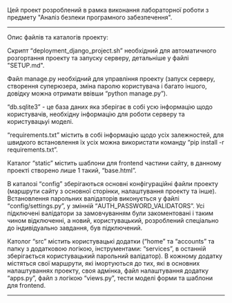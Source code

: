 Цей проект розроблений в рамка виконання лабораторної роботи з предмету "Аналіз безпеки програмного 
забезпечення".

__________________________________________________________________________________________________________________________________

Опис файлів та каталогів проекту:

Скрипт “deployment_django_project.sh” необхідний для автоматичного розгортання проекту та запуску серверу, 
детальніше у файлі "SETUP.md".

Файл manage.py необхідний для управління проекту (запуск серверу, створення суперюзера, зміна паролю 
користувача і багато іншого, довідку можна отримати ввівши “python manage.py”).

“db.sqlite3” - це база даних яка зберігає в собі усю інформацію щодо користувачів, необхідну інформацію для 
роботи серверу та користувацьуі моделі.

“requirements.txt” містить в собі інформацію щодо усіх залежностей, для швидкого встановлення їх усіх можна 
використати команду “pip install -r requirements.txt”.

Каталог “static” містить шаблони для frontend частини сайту, в данному проекті створено лише 1 такий, 
“base.html”.

В каталозі “config” зберігаються основні конфігураційні файли проекту (маршрути сайту з основної сторінки, 
налаштування проекту та інше).
Встановлення парольних валідаторів виконується у файлі “config/settings.py”, у змінній 
“AUTH_PASSWORD_VALIDATORS”. Усі  підключені валідатори за замовчуванням були закоментовані і таким чином 
відключенні, а новий, користувацький, розроблений спеціально до індивідуально завдання, був підключений.

Католог “src” містить користувацькі додатки (“home” та “accounts” та папку з додатковою логікою, 
інструментами: “services”, в останній зберігається користувацький парольний валідатор). В кожному додатку 
містяться свої маршрути, які імортуються до тих, які в основних налаштуваннях проекту, своя адмінка, файл 
налаштування додатку “apps.py”, файл з логікою “views.py”, тести моделі форми та шаблони для frontend.

__________________________________________________________________________________________________________________________________